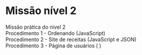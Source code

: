 # Missão nível 2
Missão prática do nivel 2 
<br>
Procedimento 1 - Ordenando (JavaScript) 
<br>
Procedimento 2 - Site de receitas (JavaScript e JSON)
<br>
Procedimento 3 - Página de usuários (  ) 
